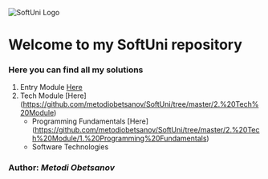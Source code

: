 ![SoftUni Logo](http://codeweekeu.s3.amazonaws.com/event_picture/SoftUni-Logo-Flat.png)
# Welcome to my SoftUni repository
### Here you can find all my solutions
1. Entry Module [Here](https://github.com/metodiobetsanov/SoftUni/tree/master/1.%20Entry%20Module)
2. Tech Module [Here] (https://github.com/metodiobetsanov/SoftUni/tree/master/2.%20Tech%20Module)
     * Programming Fundamentals [Here] (https://github.com/metodiobetsanov/SoftUni/tree/master/2.%20Tech%20Module/1.%20Programming%20Fundamentals)
     * Software Technologies
        
  
### Author: *Metodi Obetsanov*
